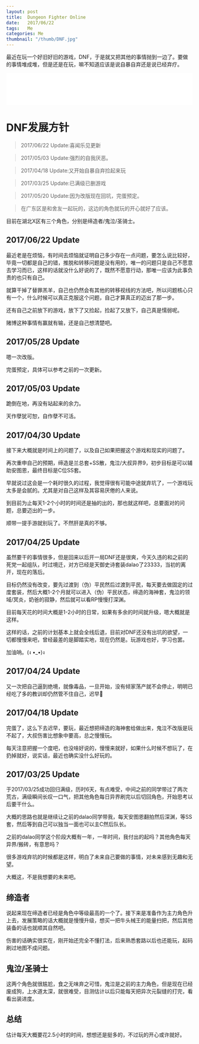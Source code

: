```yaml
---
layout: post
title:  Dungeon Fighter Online
date:   2017/06/22
tags:   Me
categories: Me
thumbnail: "/thumb/DNF.jpg"
---
```


最近在玩一个好旧好旧的游戏，DNF，于是就又把其他的事情抛到一边了。要做的事情堆成堆，但是还是在玩，嘛不知道应该是说自暴自弃还是说已经弃疗。

<iframe frameborder="no" border="0" marginwidth="0" marginheight="0" width="100%" height="86" src="//music.163.com/outchain/player?type=2&id=409646230&auto=0&height=66"></iframe>



# DNF发展方针
> 2017/06/22 Update:喜闻乐见更新 

> 2017/05/03 Update:强烈的自我厌恶。

> 2017/04/18 Update:又开始自暴自弃捡起来玩

> 2017/03/25 Update:已满级已删游戏

> 2017/05/20 Update:因为改版现在回坑，完蛋预定。

> 在广东区是和舍友一起玩的，这边的角色就玩的开心就好了应该。

目前在湖北X区有三个角色，分别是缔造者/鬼泣/圣骑士。

## 2017/06/22 Update

最近老是在烦恼，有时间去烦恼就证明自己多少存在一点问题，要怎么说比较好，毕竟一切都是自己的错，推脱和转移问题是没有用的，唯一的问题只是自己不愿意去学习而已，这样的话就没什么好说的了，既然不愿意行动，那唯一应该为此事负责的也只有自己。

就算干掉了替罪羔羊，自己也仍然会有其他的转移视线的方法吧，所以问题核心只有一个，什么时候可以真正克服这个问题，自己才算真正的迈出了那一步。

还有自己之前放下的游戏，放下了又捡起，捡起了又放下，自己真是懦弱呢。

赌博这种事情有赢就有输，还是自己想清楚吧。


## 2017/05/28 Update

嗯一次改版。

完蛋预定，具体可以参考之前的一次更新。


## 2017/05/03 Update

跪倒在地，再没有站起来的余力。

天作孽犹可恕，自作孽不可活。


## 2017/04/30 Update

接下来大概就是时间上的问题了，以及自己如果把握这个游戏和现实的问题了。

再次重申自己的预期，缔造是兰总套+SS散，鬼泣/大叔异界9，初步目标是可以辅助安图恩，最终目标是C位SS套。

早就说过这会是一个耗时很久的过程，我觉得很有可能中途就弃坑了，一个游戏玩太多是会腻的。尤其是对自己这样及其容易厌倦的人来说。

到目前为止每天1-2个小时的时间还是抽的出的，那也就这样吧，总要面对的问题，总要迈出的一步。

顺带一提手游就别玩了。不然肝是真的不够。


## 2017/04/25 Update

虽然要干的事情很多，但是回来以后开一局DNF还是很爽，今天久违的和之前的死党一起组队，时过境迁，对方已经是天御史诗套装dalao了23333，当初的离开，现在的落后。

目标仍然没有改变，要先过渡到（伪）平民然后过渡到平民，每天要去做固定的过度套装，然后大概1-2个月就可以进入（伪）平民状态，缔造的海神套，鬼泣的领域/冥炎，奶爸的寂静，然后就可以看RP慢慢打深渊。

目前每天花的时间大概是1-2小时的日常，如果有多余的时间就升级，嗯大概就是这样。

这样的话，之前的计划基本上就会全线后退，目前对DNF还没有出坑的欲望，一切都慢慢来吧，曾经最差的是脚踏实地，现在仍然是。玩游戏也好，学习也罢。

加油呐。(ง •_•)ง

## 2017/04/24 Update

又一次把自己逼到绝境，就像毒品，一旦开始，没有倾家荡产就不会停止，明明已经吃了多的教训却仍然管不住自己，迟早💊

## 2017/04/18 Update

完蛋了，这么下去迟早，要玩，最近想把缔造的海神套给做出来，鬼泣不改版是玩不起了，大叔伤害比想象中要高，总之慢慢玩。

每天注意把握一个度吧，也没啥好说的，慢慢来就好，如果什么时候不想玩了，在扔掉就好，说实话，最近也确实没什么好玩的。

## 2017/03/25 Update

于2017/03/25成功回归满级，历时6天，有点难受，中间之前的同学带过了两次荒古，满级瞬间长叹一口气，把其他角色每日异界刷完以后切回角色，开始思考以后要干什么。

大概的思路也就是继续让之前的dalao同学带我，每天安图恩翻拍然后深渊，等SS套，然后等到自己可以独当一面也可以主C然后队长。

之前的dalao同学这个阶段大概有一年，一年时间，我付出的起吗？其他角色每天异界/搬砖，有意思吗？

很多游戏弃坑的时候都是这样，明白了未来自己要做的事情，对未来感到无趣和无望。

大概这，不是我想要的未来吧。


## 缔造者
说起来现在缔造者已经是角色中等级最高的一个了。接下来是准备作为主力角色升上去，发展策略的话大概就是慢慢升级，想买一把牛头械王的能量扫把，然后其他装备的话也就顺其自然吧。

伤害的话确实很实在，刚开始还完全不懂打法，后来熟悉套路以后也还能玩，起码刷过地图不成问题。

## 鬼泣/圣骑士

这两个角色就很尴尬，食之无味弃之可惜，鬼泣是之前的主力角色，但是现在已经废成狗，上水道太深，就很难受，目测估计以后只能每天把异次元裂缝的打完，看看出装进度。

## 总结

估计每天大概要花2.5小时的时间，想想还是挺多的，不过玩的开心或许就好。